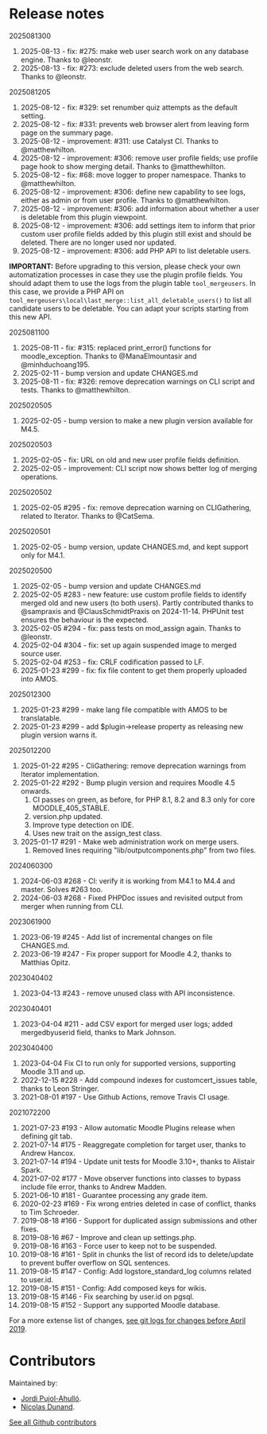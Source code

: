 Release notes
=============

2025081300

1. 2025-08-13 - fix: #275: make web user search work on any database engine. Thanks to @leonstr.
2. 2025-08-13 - fix: #273: exclude deleted users from the web search. Thanks to @leonstr.

2025081205

1. 2025-08-12 - fix: #329: set renumber quiz attempts as the default setting.
2. 2025-08-12 - fix: #331: prevents web browser alert from leaving form page on the summary page.
3. 2025-08-12 - improvement: #311: use Catalyst CI. Thanks to @matthewhilton.
4. 2025-08-12 - improvement: #306: remove user profile fields; use profile page hook to show merging detail. Thanks to @matthewhilton.
5. 2025-08-12 - fix: #68: move logger to proper namespace. Thanks to @matthewhilton.
6. 2025-08-12 - improvement: #306: define new capability to see logs, either as admin or from user profile. Thanks to @matthewhilton.
7. 2025-08-12 - improvement: #306: add information about whether a user is deletable from this plugin viewpoint.
8. 2025-08-12 - improvement: #306: add settings item to inform that prior custom user profile fields added by this plugin still exist and should be deleted.
 There are no longer used nor updated.
9. 2025-08-12 - improvement: #306: add PHP API to list deletable users.

**IMPORTANT:** Before upgrading to this version, please check your own automatization processes in case they use the plugin profile fields.
You should adapt them to use the logs from the plugin table `tool_mergeusers`. In this case,
we provide a PHP API on `tool_mergeusers\local\last_merge::list_all_deletable_users()`
to list all candidate users to be deletable. You can adapt your scripts starting from
this new API.

2025081100

1. 2025-08-11 - fix: #315: replaced print_error() functions for moodle_exception. Thanks to @ManaElmountasir and @minhduchoang195.
2. 2025-02-11 - bump version and update CHANGES.md
3. 2025-08-11 - fix: #326: remove deprecation warnings on CLI script and tests. Thanks to @matthewhilton.

2025020505

1. 2025-02-05 - bump version to make a new plugin version available for M4.5.

2025020503

1. 2025-02-05 - fix: URL on old and new user profile fields definition.
2. 2025-02-05 - improvement: CLI script now shows better log of merging operations.

2025020502

1. 2025-02-05 #295 - fix: remove deprecation warning on CLIGathering, related to Iterator. Thanks to @CatSema. 

2025020501

1. 2025-02-05 - bump version, update CHANGES.md, and kept support only for M4.1.

2025020500

1. 2025-02-05 - bump version and update CHANGES.md
2. 2025-02-05 #283 - new feature: use custom profile fields to identify merged old and new users (to both users). Partly contributed thanks to @sampraxis and @ClausSchmidtPraxis on 2024-11-14. PHPUnit test ensures the behaviour is the expected.
3. 2025-02-05 #294 - fix: pass tests on mod_assign again. Thanks to @leonstr.
4. 2025-02-04 #304 - fix: set up again suspended image to merged source user.
5. 2025-02-04 #253 - fix: CRLF codification passed to LF.
6. 2025-01-23 #299 - fix: fix file content to get them properly uploaded into AMOS.

2025012300

1. 2025-01-23 #299 - make lang file compatible with AMOS to be translatable.
2. 2025-01-23 #299 - add $plugin->release property as releasing new plugin version warns it.

2025012200

1. 2025-01-22 #295 - CliGathering: remove deprecation warnings from Iterator implementation.
2. 2025-01-22 #292 - Bump plugin version and requires Moodle 4.5 onwards.
   1. CI passes on green, as before, for PHP 8.1, 8.2 and 8.3 only for core MOODLE_405_STABLE.
   2. version.php updated.
   3. Improve type detection on IDE. 
   4. Uses new trait on the assign_test class.
3. 2025-01-17 #291 - Make web administration work on merge users.
   1. Removed lines requiring "lib/outputcomponents.php" from two files. 

2024060300

1. 2024-06-03 #268 - CI: verify it is working from M4.1 to M4.4 and master. Solves #263 too.
2. 2024-06-03 #268 - Fixed PHPDoc issues and revisited output from merger when running from CLI.

2023061900

1. 2023-06-19 #245 - Add list of incremental changes on file CHANGES.md.
2. 2023-06-19 #247 - Fix proper support for Moodle 4.2, thanks to Matthias Opitz.

2023040402

1. 2023-04-13 #243 - remove unused class with API inconsistence.

2023040401

1. 2023-04-04 #211 - add CSV export for merged user logs; added mergedbyuserid field, thanks to Mark Johnson.

2023040400

1. 2023-04-04 Fix CI to run only for supported versions, supporting Moodle 3.11 and up.
2. 2022-12-15 #228 - Add compound indexes for customcert_issues table, thanks to Leon Stringer.
3. 2021-08-01 #197 - Use Github Actions, remove Travis CI usage.

2021072200

1. 2021-07-23 #193 - Allow automatic Moodle Plugins release when defining git tab.
2. 2021-07-14 #175 - Reaggregate completion for target user, thanks to Andrew Hancox.
3. 2021-07-14 #194 - Update unit tests for Moodle 3.10+, thanks to Alistair Spark.
4. 2021-07-02 #177 - Move observer functions into classes to bypass include file error, thanks to Andrew Madden.
5. 2021-06-10 #181 - Guarantee processing any grade item.
6. 2020-02-23 #169 - Fix wrong entries deleted in case of conflict, thanks to Tim Schroeder.
7. 2019-08-18 #166 - Support for duplicated assign submissions and other fixes.
8. 2019-08-16 #67 - Improve and clean up settings.php.
9. 2019-08-16 #163 - Force user to keep not to be suspended.
10. 2019-08-16 #161 - Split in chunks the list of record ids to delete/update to prevent buffer overflow on SQL sentences.
11. 2019-08-15 #147 - Config: Add logstore_standard_log columns related to user.id.
12. 2019-08-15 #151 - Config: Add composed keys for wikis.
13. 2019-08-15 #146 - Fix searching by user.id on pgsql.
14. 2019-08-15 #152 - Support any supported Moodle database.

For a more extense list of changes, [see git logs for changes before April 2019](https://github.com/jpahullo/moodle-tool_mergeusers/commits/master).

Contributors
============

Maintained by:

* [Jordi Pujol-Ahulló](https://www.urv.cat).
* [Nicolas Dunand](https://moodle.org/plugins/browse.php?list=contributor&id=141933).

[See all Github contributors](https://github.com/jpahullo/moodle-tool_mergeusers/graphs/contributors)
